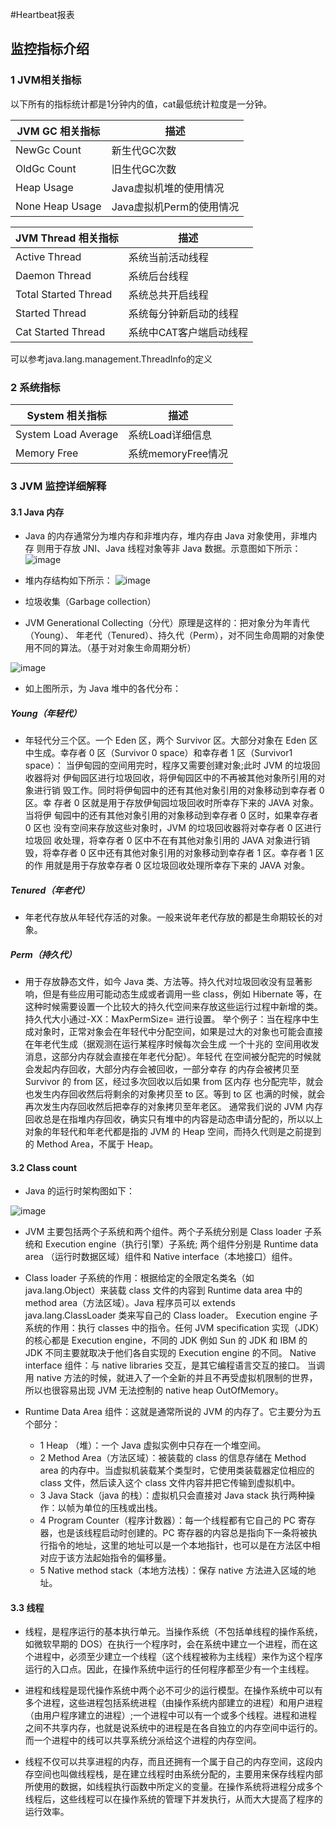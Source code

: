 #Heartbeat报表
## 监控指标介绍
### 1 JVM相关指标

以下所有的指标统计都是1分钟内的值，cat最低统计粒度是一分钟。

JVM GC 相关指标 | 描述
  ---|---
NewGc Count | 新生代GC次数
OldGc Count | 旧生代GC次数
Heap Usage  | Java虚拟机堆的使用情况
None Heap Usage | Java虚拟机Perm的使用情况


JVM Thread 相关指标 | 描述
  ---|---
Active Thread | 系统当前活动线程
Daemon Thread | 系统后台线程
Total Started Thread  | 系统总共开启线程
Started Thread  | 系统每分钟新启动的线程
Cat Started Thread  | 系统中CAT客户端启动线程

可以参考java.lang.management.ThreadInfo的定义 


### 2 系统指标
System 相关指标 | 描述
  ---|---
System Load Average | 系统Load详细信息
Memory Free | 系统memoryFree情况



### 3 JVM 监控详细解释

#### 3.1 Java 内存

- Java 的内存通常分为堆内存和非堆内存，堆内存由 Java 对象使用，非堆内存 则用于存放 JNI、Java 线程对象等非 Java 数据。示意图如下所示： 
![image](../../resources/ch1-report/jvm-01.png)


- 堆内存结构如下所示：
![image](../../resources/ch1-report/jvm-02.png)


- 垃圾收集（Garbage collection）

- JVM Generational Collecting（分代）原理是这样的：把对象分为年青代（Young）、 年老代（Tenured）、持久代（Perm），对不同生命周期的对象使用不同的算法。（基于对对象生命周期分析） 

![image](../../resources/ch1-report/jvm-03.png)


- 如上图所示，为 Java 堆中的各代分布：

##### Young（年轻代）

- 年轻代分三个区。一个 Eden 区，两个 Survivor 区。大部分对象在 Eden 区 中生成。幸存者 0 区（Survivor 0 space）和幸存者 1 区（Survivor1 space）： 当伊甸园的空间用完时，程序又需要创建对象;此时 JVM 的垃圾回收器将对 伊甸园区进行垃圾回收，将伊甸园区中的不再被其他对象所引用的对象进行销 毁工作。同时将伊甸园中的还有其他对象引用的对象移动到幸存者 0 区。幸 存者 0 区就是用于存放伊甸园垃圾回收时所幸存下来的 JAVA 对象。当将伊 甸园中的还有其他对象引用的对象移动到幸存者 0 区时，如果幸存者 0 区也 没有空间来存放这些对象时，JVM 的垃圾回收器将对幸存者 0 区进行垃圾回 收处理，将幸存者 0 区中不在有其他对象引用的 JAVA 对象进行销毁，将幸存者 0 区中还有其他对象引用的对象移动到幸存者 1 区。幸存者 1 区的作 用就是用于存放幸存者 0 区垃圾回收处理所幸存下来的 JAVA 对象。

##### Tenured（年老代）

- 年老代存放从年轻代存活的对象。一般来说年老代存放的都是生命期较长的对象。

##### Perm（持久代）

- 用于存放静态文件，如今 Java 类、方法等。持久代对垃圾回收没有显著影响，但是有些应用可能动态生成或者调用一些 class，例如 Hibernate 等，在这种时候需要设置一个比较大的持久代空间来存放这些运行过程中新增的类。持久代大小通过-XX：MaxPermSize= 进行设置。
举个例子：当在程序中生成对象时，正常对象会在年轻代中分配空间，如果是过大的对象也可能会直接在年老代生成（据观测在运行某程序时候每次会生成 一个十兆的 空间用收发消息，这部分内存就会直接在年老代分配）。年轻代 在空间被分配完的时候就会发起内存回收，大部分内存会被回收，一部分幸存 的内存会被拷贝至 Survivor 的 from 区，经过多次回收以后如果 from 区内存 也分配完毕，就会也发生内存回收然后将剩余的对象拷贝至 to 区。等到 to 区 也满的时候，就会再次发生内存回收然后把幸存的对象拷贝至年老区。 通常我们说的 JVM 内存回收总是在指堆内存回收，确实只有堆中的内容是动态申请分配的，所以以上对象的年轻代和年老代都是指的 JVM 的 Heap 空间，而持久代则是之前提到的 Method Area，不属于 Heap。

#### 3.2 Class count

- Java 的运行时架构图如下： 

![image](../../resources/ch1-report/jvm-04.png)


- JVM 主要包括两个子系统和两个组件。两个子系统分别是 Class loader 子系统和 Execution engine（执行引擎）子系统; 两个组件分别是 Runtime data area （运行时数据区域）组件和 Native interface（本地接口）组件。

- Class loader 子系统的作用：根据给定的全限定名类名（如 java.lang.Object）来装载 class 文件的内容到 Runtime data area 中的 method area（方法区域）。Java 程序员可以 extends java.lang.ClassLoader 类来写自己的 Class loader。 Execution engine 子系统的作用：执行 classes 中的指令。任何 JVM specification 实现（JDK）的核心都是 Execution engine，不同的 JDK 例如 Sun 的 JDK 和 IBM 的 JDK 不同主要就取决于他们各自实现的 Execution engine 的不同。 Native interface 组件：与 native libraries 交互，是其它编程语言交互的接口。 当调用 native 方法的时候，就进入了一个全新的并且不再受虚拟机限制的世界，所以也很容易出现 JVM 无法控制的 native heap OutOfMemory。

- Runtime Data Area 组件：这就是通常所说的 JVM 的内存了。它主要分为五个部分：

    - 1 Heap （堆）：一个 Java 虚拟实例中只存在一个堆空间。
    - 2 Method Area（方法区域）：被装载的 class 的信息存储在 Method area 的内存中。当虚拟机装载某个类型时，它使用类装载器定位相应的 class 文件，然后读入这个 class 文件内容并把它传输到虚拟机中。
    - 3 Java Stack（java 的栈）：虚拟机只会直接对 Java stack 执行两种操作：以帧为单位的压栈或出栈。
    - 4 Program Counter（程序计数器）：每一个线程都有它自己的 PC 寄存器，也是该线程启动时创建的。PC 寄存器的内容总是指向下一条将被执行指令的地址，这里的地址可以是一个本地指针，也可以是在方法区中相对应于该方法起始指令的偏移量。
    - 5 Native method stack（本地方法栈）：保存 native 方法进入区域的地址。

#### 3.3 线程

- 线程，是程序运行的基本执行单元。当操作系统（不包括单线程的操作系统，如微软早期的 DOS）在执行一个程序时，会在系统中建立一个进程，而在这个进程中，必须至少建立一个线程（这个线程被称为主线程）来作为这个程序运行的入口点。因此，在操作系统中运行的任何程序都至少有一个主线程。

- 进程和线程是现代操作系统中两个必不可少的运行模型。在操作系统中可以有多个进程，这些进程包括系统进程（由操作系统内部建立的进程）和用户进程（由用户程序建立的进程）;一个进程中可以有一个或多个线程。进程和进程之间不共享内存，也就是说系统中的进程是在各自独立的内存空间中运行的。而一个进程中的线可以共享系统分派给这个进程的内存空间。

- 线程不仅可以共享进程的内存，而且还拥有一个属于自己的内存空间，这段内存空间也叫做线程栈，是在建立线程时由系统分配的，主要用来保存线程内部所使用的数据，如线程执行函数中所定义的变量。在操作系统将进程分成多个线程后，这些线程可以在操作系统的管理下并发执行，从而大大提高了程序的运行效率。

